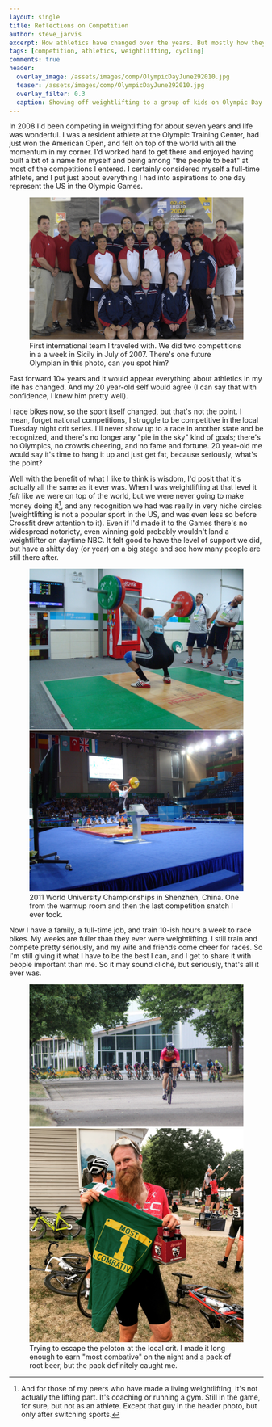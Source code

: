 ```yaml
---
layout: single
title: Reflections on Competition
author: steve_jarvis
excerpt: How athletics have changed over the years. But mostly how they haven't.
tags: [competition, athletics, weightlifting, cycling]
comments: true
header:
  overlay_image: /assets/images/comp/OlympicDayJune292010.jpg
  teaser: /assets/images/comp/OlympicDayJune292010.jpg
  overlay_filter: 0.3
  caption: Showing off weightlifting to a group of kids on Olympic Day. At the Superior Dome in Marquette, MI, 2010.
---
```


In 2008 I'd been competing in weightlifting for about seven years and life was wonderful. 
I was a resident athlete at the Olympic Training Center, had just won the American
Open, and felt on top of the world with all the momentum in my corner. 
I'd worked hard to get there and enjoyed having built a bit of a name for myself 
and being among "the people to beat" at most of the competitions I entered. 
I certainly considered myself a full-time 
athlete, and I put just about everything I had into aspirations to one day 
represent the US in the Olympic Games.

<figure class="full">
    <a href="/assets/images/comp/sicily_team.jpg"><img src="/assets/images/comp/sicily_team.jpg"></a>
    <figcaption>First international team I traveled with. We did two competitions in a a week in Sicily in July of 2007. There's one future Olympian in this photo, can you spot him?</figcaption>
</figure>

Fast forward 10+ years and it would appear everything about athletics in my life has 
changed. And my 20 year-old self would agree (I can say that with confidence, I knew him 
pretty well). 

I race bikes now, so the sport itself changed, but that's not the point. 
I mean, forget national competitions, I struggle to be competitive in the local 
Tuesday night crit series. I'll never show up to a race in another state and be 
recognized, and there's no longer any "pie in the sky" kind of goals; there's no 
Olympics, no crowds cheering, and no fame and fortune. 20 year-old me would say 
it's time to hang it up and just get fat, because seriously, what's the point?

Well with the benefit of what I like to think is wisdom, I'd posit that it's actually all the same
as it ever was. When I was weightlifting at that level it _felt_ like we were on top 
of the world, but we were never going to make money doing it[^1], and any recognition we had
was really in very niche circles (weightlifting is not a popular sport in the US, and was even
less so before Crossfit drew attention to it). Even if I'd made
it to the Games there's no widespread notoriety, even winning gold probably wouldn't
land a weightlifter on daytime NBC. It felt good to have the level of support we did,
but have a shitty day (or year) on a big stage and see how many people are still there after.

<figure class="half">
    <a href="/assets/images/comp/warmup.jpg"><img src="/assets/images/comp/warmup.jpg"></a>
    <a href="/assets/images/comp/shenzhen_snatch.jpg"><img src="/assets/images/comp/shenzhen_snatch.jpg"></a>
    <figcaption>2011 World University Championships in Shenzhen, China. One from the warmup room and then the last competition snatch I ever took.</figcaption>
</figure>

Now I have a family, a full-time job, and train 10-ish hours a week to race bikes. My 
weeks are fuller than they ever were weightlifting. I still train and compete pretty seriously,
and my wife and friends come cheer for races. So I'm still giving it what I have to be the 
best I can, and I get to share it with people important than me. So it may sound cliché, 
but seriously, that's all it ever was.

<figure class="half">
    <a href="/assets/images/comp/break.jpg"><img src="/assets/images/comp/break.jpg"></a>
    <a href="/assets/images/comp/combative.jpg"><img src="/assets/images/comp/combative.jpg"></a>
    <figcaption>Trying to escape the peloton at the local crit. I made it long enough to earn "most combative" on the night and a pack of root beer, but the pack definitely caught me.</figcaption>
</figure>


[^1]: And for those of my peers who have made a living weightlifting, it's not actually the lifting part. It's coaching or running a gym. Still in the game, for sure, but not as an athlete. Except that guy in the header photo, but only after switching sports.